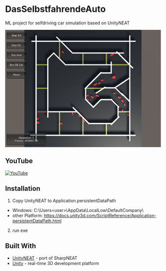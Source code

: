 # DasSelbstfahrendeAuto
ML project for selfdriving car simulation based on UnityNEAT

![screenshot](./screenshot.PNG)

## YouTube
[![YouTube](https://img.youtube.com/vi/c9BQXbilTBI/0.jpg)](https://youtu.be/c9BQXbilTBI)

## Installation
1. Copy UnityNEAT to Application.persistentDataPath
- Windows: C:\Users\<user>\AppData\LocalLow\DefaultCompany\
- other Platform: https://docs.unity3d.com/ScriptReference/Application-persistentDataPath.html
2. run exe

## Built With
* [UnityNEAT](https://github.com/lordjesus/UnityNEAT) - port of SharpNEAT
* [Unity](https://unity.com/) - real-time 3D development platform

